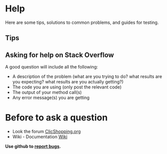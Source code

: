 # Help

Here are some tips, solutions to common problems, and guides for testing.

## Tips

## Asking for help on Stack Overflow

A good question will include all the following:

- A description of the problem (what are you trying to do? what results are you expecting? what results are you actually
  getting?)
- The code you are using (only post the relevant code)
- The output of your method call(s)
- Any error message(s) you are getting

# Before to ask a question

- Look the forum [ClicShopping.org](https://www.clicshopping.org)
- Wiki - Documentation [Wiki](https://github.com/ClicShopping/ClicShopping_V3/wiki)

**Use github to [report bugs](https://github.com/ClicShopping/ClicShopping_V3/issues).**
